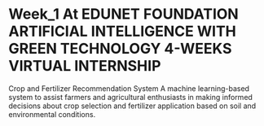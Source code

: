 # Week_1 At EDUNET FOUNDATION ARTIFICIAL INTELLIGENCE WITH GREEN TECHNOLOGY 4-WEEKS VIRTUAL INTERNSHIP
Crop and Fertilizer Recommendation System A machine learning-based system to assist farmers and agricultural enthusiasts in making informed decisions about crop selection and fertilizer application based on soil and environmental conditions.
